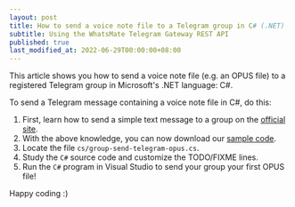 ```yaml
---
layout: post
title: How to send a voice note file to a Telegram group in C# (.NET)
subtitle: Using the WhatsMate Telegram Gateway REST API
published: true
last_modified_at: 2022-06-29T00:00:00+08:00
---
```


This article shows you how to send a voice note file (e.g. an OPUS file) to a registered Telegram group in Microsoft's .NET language: C#.



To send a Telegram message containing a voice note file in C#, do this:

1. First, learn how to send a simple text message to a group on the [official site](https://www.whatsmate.net/telegram-group-message-api.html). 
2. With the above knowledge, you can now download our [sample code](https://github.com/whatsmate/telegram-demos/archive/master.zip).
3. Locate the file `cs/group-send-telegram-opus.cs`.  <script src="https://gist.github.com/whatsmate/bdd23ecc3cf5ba52cf20b246ffa25ad4.js"></script>
4. Study the `C#` source code and customize the TODO/FIXME lines.
5. Run the `C#` program in Visual Studio to send your group your first OPUS file!


Happy coding :) 


<br>
<script async src="//pagead2.googlesyndication.com/pagead/js/adsbygoogle.js"></script>
<ins class="adsbygoogle"
     style="display:inline-block;width:728px;height:90px"
     data-ad-client="ca-pub-7383487179928477"
     data-ad-slot="6959057004"></ins>
<script>
(adsbygoogle = window.adsbygoogle || []).push({});
</script>
<br>

